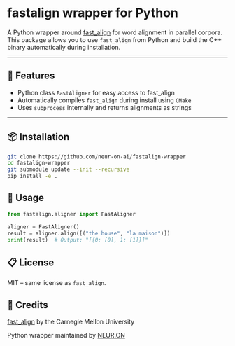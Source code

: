 fastalign wrapper for Python
==========

A Python wrapper around [fast_align](https://github.com/clab/fast_align) for word alignment in parallel corpora. This package allows you to use `fast_align` from Python and build the C++ binary automatically during installation.

---

## 🚀 Features

- Python class `FastAligner` for easy access to fast_align
- Automatically compiles `fast_align` during install using `CMake`
- Uses `subprocess` internally and returns alignments as strings

---

## 📦 Installation

```bash
git clone https://github.com/neur-on-ai/fastalign-wrapper
cd fastalign-wrapper
git submodule update --init --recursive
pip install -e .
```

## 🧠 Usage
````python
from fastalign.aligner import FastAligner

aligner = FastAligner()
result = aligner.align([("the house", "la maison")])
print(result)  # Output: "[{0: [0], 1: [1]}]"
````

## 📋 License

MIT – same license as `fast_align`.

## 🙏 Credits

[fast_align](https://github.com/clab/fast_align) by the Carnegie Mellon University

Python wrapper maintained by [NEUR.ON](https://neur-on.ai/)
